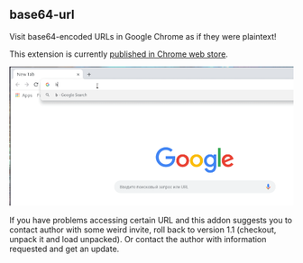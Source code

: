 ## base64-url

Visit base64-encoded URLs in Google Chrome as if they were plaintext!

This extension is currently [published in Chrome web store](https://chrome.google.com/webstore/detail/base64-url/obojpkbmegollomionmddmmcoehhogpm).

![Screencast](screencast.gif "Screencast")

If you have problems accessing certain URL and this addon suggests you to contact author with some weird invite, roll back to version 1.1 (checkout, unpack it and load unpacked). Or
contact the author with information requested and get an update.
